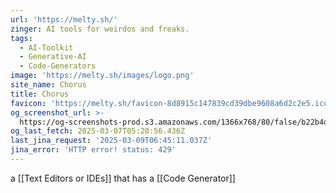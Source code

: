 ```yaml
---
url: 'https://melty.sh/'
zinger: AI tools for weirdos and freaks.
tags:
  - AI-Toolkit
  - Generative-AI
  - Code-Generators
image: 'https://melty.sh/images/logo.png'
site_name: Chorus
title: Chorus
favicon: 'https://melty.sh/favicon-8d8915c147839cd39dbe9608a6d2c2e5.ico?vsn=d'
og_screenshot_url: >-
  https://og-screenshots-prod.s3.amazonaws.com/1366x768/80/false/b22b4d25a74ebd2e5c40caa5151c5611ff0f0cc65d3ae5888c316b40e9d7ce47.jpeg
og_last_fetch: 2025-03-07T05:20:56.436Z
last_jina_request: '2025-03-09T06:45:11.037Z'
jina_error: 'HTTP error! status: 429'
---
```


a [[Text Editors or IDEs]] that has a [[Code Generator]]
